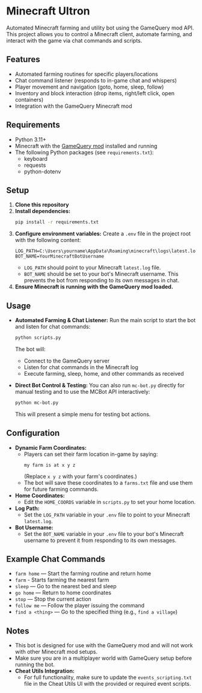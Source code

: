 # Minecraft Ultron

Automated Minecraft farming and utility bot using the GameQuery mod API. This project allows you to control a Minecraft client, automate farming, and interact with the game via chat commands and scripts.

## Features
- Automated farming routines for specific players/locations
- Chat command listener (responds to in-game chat and whispers)
- Player movement and navigation (goto, home, sleep, follow)
- Inventory and block interaction (drop items, right/left click, open containers)
- Integration with the GameQuery Minecraft mod

## Requirements
- Python 3.11+
- Minecraft with the [GameQuery mod](https://github.com/YeeticusFinch/GameQuery) installed and running
- The following Python packages (see `requirements.txt`):
  - keyboard
  - requests
  - python-dotenv

## Setup
1. **Clone this repository**
2. **Install dependencies:**
   ```bash
   pip install -r requirements.txt
   ```
3. **Configure environment variables:**
   Create a `.env` file in the project root with the following content:
   ```env
   LOG_PATH=C:\Users\yourname\AppData\Roaming\minecraft\logs\latest.log
   BOT_NAME=YourMinecraftBotUsername
   ```
   - `LOG_PATH` should point to your Minecraft `latest.log` file.
   - `BOT_NAME` should be set to your bot's Minecraft username. This prevents the bot from responding to its own messages in chat.
4. **Ensure Minecraft is running with the GameQuery mod loaded.**

## Usage
- **Automated Farming & Chat Listener:**
  Run the main script to start the bot and listen for chat commands:
  ```bash
  python scripts.py
  ```
  The bot will:
  - Connect to the GameQuery server
  - Listen for chat commands in the Minecraft log
  - Execute farming, sleep, home, and other commands as received

- **Direct Bot Control & Testing:**
  You can also run `mc-bot.py` directly for manual testing and to use the MCBot API interactively:
  ```bash
  python mc-bot.py
  ```
  This will present a simple menu for testing bot actions.

## Configuration
- **Dynamic Farm Coordinates:**
  - Players can set their farm location in-game by saying:
    ```
    my farm is at x y z
    ```
    (Replace `x y z` with your farm's coordinates.)
  - The bot will save these coordinates to a `farms.txt` file and use them for future farming commands.
- **Home Coordinates:**
  - Edit the `HOME_COORDS` variable in `scripts.py` to set your home location.
- **Log Path:**
  - Set the `LOG_PATH` variable in your `.env` file to point to your Minecraft `latest.log`.
- **Bot Username:**
  - Set the `BOT_NAME` variable in your `.env` file to your bot's Minecraft username to prevent it from responding to its own messages.

## Example Chat Commands
- `farm home` — Start the farming routine and return home
- `farm` - Starts farming the nearest farm
- `sleep` — Go to the nearest bed and sleep
- `go home` — Return to home coordinates
- `stop` — Stop the current action
- `follow me` — Follow the player issuing the command
- `find a <thing>` — Go to the specified thing (e.g., `find a village`)

## Notes
- This bot is designed for use with the GameQuery mod and will not work with other Minecraft mod setups.
- Make sure you are in a multiplayer world with GameQuery setup before running the bot.
- **Cheat Utils Integration:**
  - For full functionality, make sure to update the `events_scripting.txt` file in the Cheat Utils UI with the provided or required event scripts.
